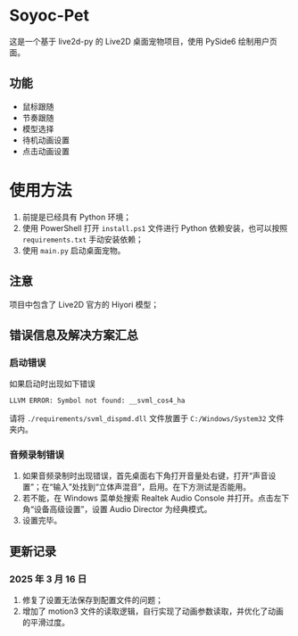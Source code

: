 # Soyoc-Pet

这是一个基于 live2d-py 的 Live2D 桌面宠物项目，使用 PySide6 绘制用户页面。

## 功能

- 鼠标跟随
- 节奏跟随
- 模型选择
- 待机动画设置
- 点击动画设置

# 使用方法

1. 前提是已经具有 Python 环境；
2. 使用 PowerShell 打开 `install.ps1` 文件进行 Python 依赖安装，也可以按照 `requirements.txt` 手动安装依赖；
3. 使用 `main.py` 启动桌面宠物。

## 注意

项目中包含了 Live2D 官方的 Hiyori 模型；

## 错误信息及解决方案汇总

### 启动错误

如果启动时出现如下错误
   
```
LLVM ERROR: Symbol not found: __svml_cos4_ha
```

请将 `./requirements/svml_dispmd.dll` 文件放置于 `C:/Windows/System32` 文件夹内。

### 音频录制错误

1. 如果音频录制时出现错误，首先桌面右下角打开音量处右键，打开“声音设置”；在“输入”处找到“立体声混音”，启用。在下方测试是否能用。
2. 若不能，在 Windows 菜单处搜索 Realtek Audio Console 并打开。点击左下角“设备高级设置”，设置 Audio Director 为经典模式。
3. 设置完毕。

## 更新记录

### 2025 年 3 月 16 日

1. 修复了设置无法保存到配置文件的问题；
2. 增加了 motion3 文件的读取逻辑，自行实现了动画参数读取，并优化了动画的平滑过度。
